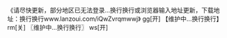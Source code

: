 《请尽快更新，部分地区已无法登录...换行换行或浏览器输入地址更新，下载地址：换行换行www.lanzoui.com/iQwZvrqmwwj》 gg[开]
【维护中...换行换行】 rm[关]
〖维护中...换行换行〗 ws[开]
